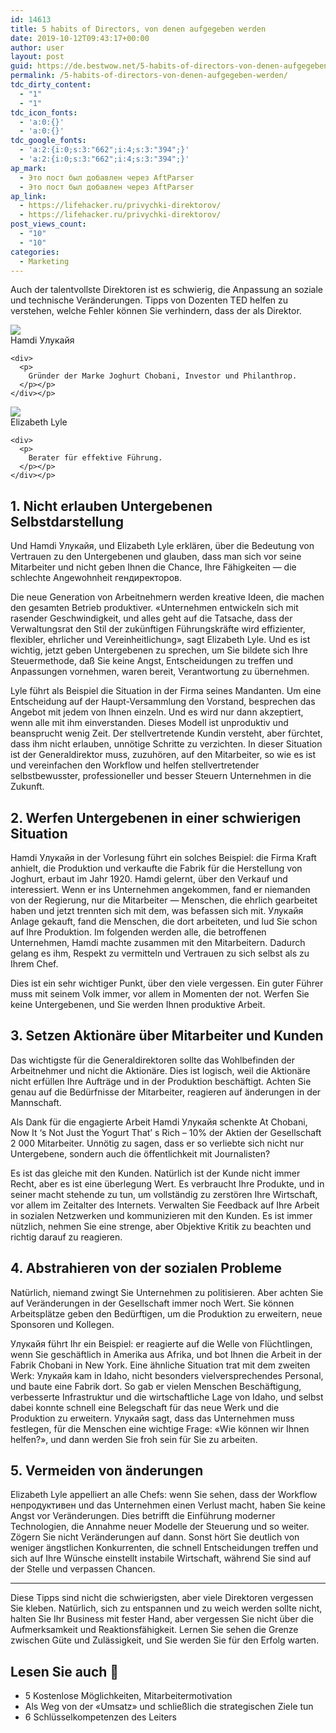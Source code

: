 ```yaml
---
id: 14613
title: 5 habits of Directors, von denen aufgegeben werden
date: 2019-10-12T09:43:17+00:00
author: user
layout: post
guid: https://de.bestwow.net/5-habits-of-directors-von-denen-aufgegeben-werden/
permalink: /5-habits-of-directors-von-denen-aufgegeben-werden/
tdc_dirty_content:
  - "1"
  - "1"
tdc_icon_fonts:
  - 'a:0:{}'
  - 'a:0:{}'
tdc_google_fonts:
  - 'a:2:{i:0;s:3:"662";i:4;s:3:"394";}'
  - 'a:2:{i:0;s:3:"662";i:4;s:3:"394";}'
ap_mark:
  - Это пост был добавлен через AftParser
  - Это пост был добавлен через AftParser
ap_link:
  - https://lifehacker.ru/privychki-direktorov/
  - https://lifehacker.ru/privychki-direktorov/
post_views_count:
  - "10"
  - "10"
categories:
  - Marketing
---
```

Auch der talentvollste Direktoren ist es schwierig, die Anpassung an soziale und technische Veränderungen. Tipps von Dozenten TED helfen zu verstehen, welche Fehler können Sie verhindern, dass der als Direktor.

<div>
  <div>
    <img src="https://de.bestwow.net/wp-content/uploads/2019/10/5-privychek-direktorov-ot-kotoryh-luchshe-otkazat-sya-1.jpg" />
  </div>
  
  <div>
    <div>
      Hamdi Улукайя
    </div>
    
    <div>
      <p>
        Gründer der Marke Joghurt Chobani, Investor und Philanthrop.
      </p></p>
    </div></p>
  </div></p>
</div>

<div>
  <div>
    <img src="https://de.bestwow.net/wp-content/uploads/2019/10/5-privychek-direktorov-ot-kotoryh-luchshe-otkazat-sya-2.jpg" />
  </div>
  
  <div>
    <div>
      Elizabeth Lyle
    </div>
    
    <div>
      <p>
        Berater für effektive Führung.
      </p></p>
    </div></p>
  </div></p>
</div>

## 1. Nicht erlauben Untergebenen Selbstdarstellung

Und Hamdi Улукайя, und Elizabeth Lyle erklären, über die Bedeutung von Vertrauen zu den Untergebenen und glauben, dass man sich vor seine Mitarbeiter und nicht geben Ihnen die Chance, Ihre Fähigkeiten — die schlechte Angewohnheit гендиректоров.

Die neue Generation von Arbeitnehmern werden kreative Ideen, die machen den gesamten Betrieb produktiver. «Unternehmen entwickeln sich mit rasender Geschwindigkeit, und alles geht auf die Tatsache, dass der Verwaltungsrat den Stil der zukünftigen Führungskräfte wird effizienter, flexibler, ehrlicher und Vereinheitlichung», sagt Elizabeth Lyle. Und es ist wichtig, jetzt geben Untergebenen zu sprechen, um Sie bildete sich Ihre Steuermethode, daß Sie keine Angst, Entscheidungen zu treffen und Anpassungen vornehmen, waren bereit, Verantwortung zu übernehmen.

Lyle führt als Beispiel die Situation in der Firma seines Mandanten. Um eine Entscheidung auf der Haupt-Versammlung den Vorstand, besprechen das Angebot mit jedem von Ihnen einzeln. Und es wird nur dann akzeptiert, wenn alle mit ihm einverstanden. Dieses Modell ist unproduktiv und beansprucht wenig Zeit. Der stellvertretende Kundin versteht, aber fürchtet, dass ihm nicht erlauben, unnötige Schritte zu verzichten. In dieser Situation ist der Generaldirektor muss, zuzuhören, auf den Mitarbeiter, so wie es ist und vereinfachen den Workflow und helfen stellvertretender selbstbewusster, professioneller und besser Steuern Unternehmen in die Zukunft.

## 2. Werfen Untergebenen in einer schwierigen Situation

Hamdi Улукайя in der Vorlesung führt ein solches Beispiel: die Firma Kraft anhielt, die Produktion und verkaufte die Fabrik für die Herstellung von Joghurt, erbaut im Jahr 1920. Hamdi gelernt, über den Verkauf und interessiert. Wenn er ins Unternehmen angekommen, fand er niemanden von der Regierung, nur die Mitarbeiter — Menschen, die ehrlich gearbeitet haben und jetzt trennten sich mit dem, was befassen sich mit. Улукайя Anlage gekauft, fand die Menschen, die dort arbeiteten, und lud Sie schon auf Ihre Produktion. Im folgenden werden alle, die betroffenen Unternehmen, Hamdi machte zusammen mit den Mitarbeitern. Dadurch gelang es ihm, Respekt zu vermitteln und Vertrauen zu sich selbst als zu Ihrem Chef.

Dies ist ein sehr wichtiger Punkt, über den viele vergessen. Ein guter Führer muss mit seinem Volk immer, vor allem in Momenten der not. Werfen Sie keine Untergebenen, und Sie werden Ihnen produktive Arbeit.

## 3. Setzen Aktionäre über Mitarbeiter und Kunden

Das wichtigste für die Generaldirektoren sollte das Wohlbefinden der Arbeitnehmer und nicht die Aktionäre. Dies ist logisch, weil die Aktionäre nicht erfüllen Ihre Aufträge und in der Produktion beschäftigt. Achten Sie genau auf die Bedürfnisse der Mitarbeiter, reagieren auf änderungen in der Mannschaft.

Als Dank für die engagierte Arbeit Hamdi Улукайя schenkte <span><span> At Chobani, Now It &#8216;s Not Just the Yogurt That&#8217; s Rich &#8211; </span> </span> 10% der Aktien der Gesellschaft 2 000 Mitarbeiter. Unnötig zu sagen, dass er so verliebte sich nicht nur Untergebene, sondern auch die öffentlichkeit mit Journalisten?

Es ist das gleiche mit den Kunden. Natürlich ist der Kunde nicht immer Recht, aber es ist eine überlegung Wert. Es verbraucht Ihre Produkte, und in seiner macht stehende zu tun, um vollständig zu zerstören Ihre Wirtschaft, vor allem im Zeitalter des Internets. Verwalten Sie Feedback auf Ihre Arbeit in sozialen Netzwerken und kommunizieren mit den Kunden. Es ist immer nützlich, nehmen Sie eine strenge, aber Objektive Kritik zu beachten und richtig darauf zu reagieren.

## 4. Abstrahieren von der sozialen Probleme

Natürlich, niemand zwingt Sie Unternehmen zu politisieren. Aber achten Sie auf Veränderungen in der Gesellschaft immer noch Wert. Sie können Arbeitsplätze geben den Bedürftigen, um die Produktion zu erweitern, neue Sponsoren und Kollegen.

Улукайя führt Ihr ein Beispiel: er reagierte auf die Welle von Flüchtlingen, wenn Sie geschäftlich in Amerika aus Afrika, und bot Ihnen die Arbeit in der Fabrik Chobani in New York. Eine ähnliche Situation trat mit dem zweiten Werk: Улукайя kam in Idaho, nicht besonders vielversprechendes Personal, und baute eine Fabrik dort. So gab er vielen Menschen Beschäftigung, verbesserte Infrastruktur und die wirtschaftliche Lage von Idaho, und selbst dabei konnte schnell eine Belegschaft für das neue Werk und die Produktion zu erweitern. Улукайя sagt, dass das Unternehmen muss festlegen, für die Menschen eine wichtige Frage: «Wie können wir Ihnen helfen?», und dann werden Sie froh sein für Sie zu arbeiten.

## 5. Vermeiden von änderungen

Elizabeth Lyle appelliert an alle Chefs: wenn Sie sehen, dass der Workflow непродуктивен und das Unternehmen einen Verlust macht, haben Sie keine Angst vor Veränderungen. Dies betrifft die Einführung moderner Technologien, die Annahme neuer Modelle der Steuerung und so weiter. Zögern Sie nicht Veränderungen auf dann. Sonst hört Sie deutlich von weniger ängstlichen Konkurrenten, die schnell Entscheidungen treffen und sich auf Ihre Wünsche einstellt instabile Wirtschaft, während Sie sind auf der Stelle und verpassen Chancen.

* * *

Diese Tipps sind nicht die schwierigsten, aber viele Direktoren vergessen Sie kleben. Natürlich, sich zu entspannen und zu weich werden sollte nicht, halten Sie Ihr Business mit fester Hand, aber vergessen Sie nicht über die Aufmerksamkeit und Reaktionsfähigkeit. Lernen Sie sehen die Grenze zwischen Güte und Zulässigkeit, und Sie werden Sie für den Erfolg warten.

<div>
  <h2 class="read-also__title">
    <span>Lesen Sie auch</span> <span>🧐 </span>
  </h2>
  
  <ul class="read-also__list">
    <li>
      5 Kostenlose Möglichkeiten, Mitarbeitermotivation
    </li>
    <li>
      Als Weg von der «Umsatz» und schließlich die strategischen Ziele tun
    </li>
    <li>
      6 Schlüsselkompetenzen des Leiters
    </li>
  </ul>
</div>